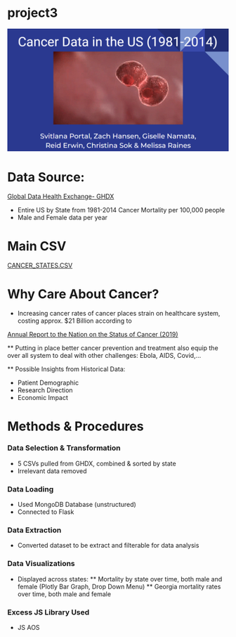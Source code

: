 # project3

[![Presentation Link](https://github.com/reiderwin/project3/blob/main/Resources/presentation_image_placeholder.png)](https://docs.google.com/presentation/d/1T9VS1c6-boq4IQaspmSfhmNFfRlykG0CqFMgfjUC9Hg/edit?usp=sharing )

# Data Source:
[Global Data Health Exchange- GHDX](https://ghdx.healthdata.org/us-data)
* Entire US by State from 1981-2014 Cancer Mortality per 100,000 people
* Male and Female data per year
# Main CSV
[CANCER_STATES.CSV](https://github.com/reiderwin/project3/blob/main/Resources/CANCER_STATES.CSV)

# Why Care About Cancer?
* Increasing cancer rates of cancer places strain on healthcare system, costing approx. $21 Billion according to 

[Annual Report to the Nation on the Status of Cancer (2019)](https://www.cancer.gov/news-events/press-releases/2021/annual-report-nation-part-2-economic-burden#:~:text=In%202019%2C%20the%20national%20patient,time%20costs%20of%20%244.87%20billion)

** Putting in place better cancer prevention and treatment also equip the over all system to deal with other challenges: Ebola, AIDS, Covid,...

** Possible Insights from Historical Data:
 * Patient Demographic 
 * Research Direction 
 * Economic Impact 

# Methods & Procedures
### Data Selection & Transformation
* 5 CSVs pulled from GHDX, combined & sorted by state
* Irrelevant data removed
### Data Loading 
* Used MongoDB Database (unstructured)
* Connected to Flask
### Data Extraction 
* Converted dataset to be extract and filterable for data analysis
### Data Visualizations 
* Displayed across states: 
  ** Mortality by state over time, both male and female (Plotly Bar Graph, Drop Down Menu)
  ** Georgia mortality rates over time, both male and female
### Excess JS Library Used
* JS AOS


